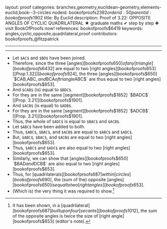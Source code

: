 layout: proof
categories: branches,geometry,euclidean-geometry,elements-euclid,book--3-circles
nodeid: bookofproofs$2392
orderid: 50
parentid: bookofproofs$1902
title: By Euclid
description:  Proof of 3.22: OPPOSITE ANGLES OF CYCLIC QUADRILATERAL &#9733; graduate maths &#10004; step by step &#10010; visit BookOfProofs now!
references: bookofproofs$6419
keywords: angles,cyclic,opposite,quadrilateral,proof
contributors: bookofproofs,@fitzpatrick

---


---



* Let `$AC$` and `$BD$` have been joined.
* Therefore, since the three [angles][bookofproofs$650] of any [triangle][bookofproofs$6432] are equal to two [right angles][bookofproofs$653] [[Prop. 1.32]][bookofproofs$924], the three [angles][bookofproofs$650] `$CAB$`, `$ABC$`, and `$BCA$` of triangle `$ABC$` are thus equal to two [right angles][bookofproofs$653].
* And `$CAB$` (is) equal to `$BDC$`.
* For they are in the same [segment][bookofproofs$1852] `$BADC$` [[Prop. 3.21]][bookofproofs$1901].
* And `$ACB$` (is equal) to `$ADB$`.
* For they are in the same [segment][bookofproofs$1852] `$ADCB$` [[Prop. 3.21]][bookofproofs$1901].
* Thus, the whole of `$ADC$` is equal to `$BAC$` and `$ACB$`.
* Let `$ABC$` have been added to both.
* Thus, `$ABC$`, `$BAC$`, and `$ACB$` are equal to `$ABC$` and `$ADC$`.
* But, `$ABC$`, `$BAC$`, and `$ACB$` are equal to two [right angles][bookofproofs$653].
* Thus, `$ABC$` and `$ADC$` are also equal to two [right angles][bookofproofs$653].
* Similarly, we can show that [angles][bookofproofs$650] `$BAD$` and `$DCB$` are also equal to two [right angles][bookofproofs$653].
* Thus, for [quadrilaterals][bookofproofs$687] within [circles][bookofproofs$690], the (sum of the) opposite [angles][bookofproofs$650] is equal to two [right angles][bookofproofs$653].
* (Which is) the very thing it was required to show.[^1] 

[^1]: It has been shown, in a [quadrilateral][bookofproofs$687] built upon four [secants][bookofproofs$1012], the sum of the opposite angles is twice the size of [right angle][bookofproofs$653] (editor's note).
